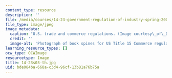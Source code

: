 ```yaml
---
content_type: resource
description: ''
file: /media/courses/14-23-government-regulation-of-industry-spring-2003/bde084ba668ac3d496cf13b81a76b75a_14-23s03-th.jpg
file_type: image/jpeg
image_metadata:
  caption: "U.S. trade and commerce regulations. (Image courtesy\_of\_Daniel Bersak.)"
  credit: ''
  image-alt: 'Photograph of book spines for US Title 15 Commerce regulations. '
learning_resource_types: []
ocw_type: OCWImage
resourcetype: Image
title: 14-23s03-th.jpg
uid: bde084ba-668a-c3d4-96cf-13b81a76b75a
---
```


